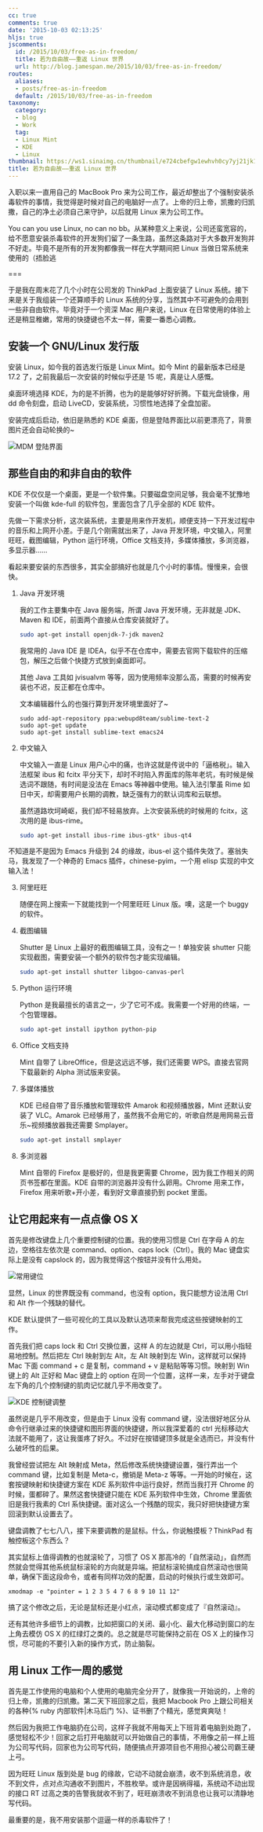 ```yaml
---
cc: true
comments: true
date: '2015-10-03 02:13:25'
hljs: true
jscomments:
  id: /2015/10/03/free-as-in-freedom/
  title: 若为自由故——重返 Linux 世界
  url: http://blog.jamespan.me/2015/10/03/free-as-in-freedom/
routes:
  aliases:
  - posts/free-as-in-freedom
  default: /2015/10/03/free-as-in-freedom
taxonomy:
  category:
  - blog
  - Work
  tag:
  - Linux Mint
  - KDE
  - Linux
thumbnail: https://ws1.sinaimg.cn/thumbnail/e724cbefgw1ewhvh0cy7yj21jk1jkds2.jpg
title: 若为自由故——重返 Linux 世界
---
```


入职以来一直用自己的 MacBook Pro 来为公司工作，最近却整出了个强制安装杀毒软件的事情，我觉得是时候对自己的电脑好一点了。上帝的归上帝，凯撒的归凯撒，自己的净土必须自己来守护，以后就用 Linux 来为公司工作。

You can you use Linux, no can no bb。从某种意义上来说，公司还蛮宽容的，给不愿意安装杀毒软件的开发狗们留了一条生路，虽然这条路对于大多数开发狗并不好走。毕竟不是所有的开发狗都像我一样在大学期间把 Linux 当做日常系统来使用的（捂脸逃

===



于是我在周末花了几个小时在公司发的 ThinkPad 上面安装了 Linux 系统。接下来是关于我组装一个还算顺手的 Linux 系统的分享，当然其中不可避免的会用到一些非自由软件。毕竟对于一个资深 Mac 用户来说，Linux 在日常使用的体验上还是稍显稚嫩，常用的快捷键也不太一样，需要一番悉心调教。

## 安装一个 GNU/Linux 发行版 ##

安装 Linux，如今我的首选发行版是 Linux Mint。如今 Mint 的最新版本已经是 17.2 了，之前我最后一次安装的时候似乎还是 15 呢，真是让人感慨。

桌面环境选择 KDE，为的是不折腾，也为的是能够好好折腾。下载光盘镜像，用 dd 命令刻盘，启动 LiveCD，安装系统，习惯性地选择了全盘加密。

安装完成后启动，依旧是熟悉的 KDE 桌面，但是登陆界面比以前更漂亮了，背景图片还会自动轮换的~

![MDM 登陆界面](https://ws1.sinaimg.cn/mw1024/e724cbefgw1ewnb8odazkj211y0lcdz0.jpg)

## 那些自由的和非自由的软件 ##

KDE 不仅仅是一个桌面，更是一个软件集。只要磁盘空间足够，我会毫不犹豫地安装一个叫做 kde-full 的软件包，里面包含了几乎全部的 KDE 软件。

先做一下需求分析，这次装系统，主要是用来作开发机，顺便支持一下开发过程中的音乐和上网开小差。于是几个刚需就出来了，Java 开发环境，中文输入，阿里旺旺，截图编辑，Python 运行环境，Office 文档支持，多媒体播放，多浏览器，多显示器……

看起来要安装的东西很多，其实全部搞好也就是几个小时的事情。慢慢来，会很快。

1.  Java 开发环境

    我的工作主要集中在 Java 服务端，所谓 Java 开发环境，无非就是 JDK、Maven 和 IDE，前面两个直接从仓库安装就好了。

    ```bash
    sudo apt-get install openjdk-7-jdk maven2
    ```
    
    我常用的 Java IDE 是 IDEA，似乎不在仓库中，需要去官网下载软件的压缩包，解压之后做个快捷方式放到桌面即可。

    其他 Java 工具如 jvisualvm 等等，因为使用频率没那么高，需要的时候再安装也不迟，反正都在仓库中。

    文本编辑器什么的也强行算到开发环境里面好了~

    ```
    sudo add-apt-repository ppa:webupd8team/sublime-text-2
    sudo apt-get update
    sudo apt-get install sublime-text emacs24
    ```

2.  中文输入

    中文输入一直是 Linux 用户心中的痛，也许这就是传说中的「逼格税」。输入法框架 ibus 和 fcitx 平分天下，却时不时陷入界面库的陈年老坑，有时候是候选词不跟随，有时间是没法在 Emacs 等神器中使用。输入法引擎虽 Rime 如日中天，却需要用户长期的调教，缺乏强有力的默认词库和云联想。

    虽然道路坎坷崎岖，我们却不轻易放弃。上次安装系统的时候用的 fcitx，这次用的是 ibus-rime。

    ```bash
    sudo apt-get install ibus-rime ibus-gtk* ibus-qt4
    ```

不知道是不是因为 Emacs 升级到 24 的缘故，ibus-el 这个插件失效了。塞翁失马，我发现了一个神奇的 Emacs 插件，chinese-pyim，一个用 elisp 实现的中文输入法！

3.  阿里旺旺

    随便在网上搜索一下就能找到一个阿里旺旺 Linux 版。噢，这是一个 buggy 的软件。

4.  截图编辑

    Shutter 是 Linux 上最好的截图编辑工具，没有之一！单独安装 shutter 只能实现截图，需要安装一个额外的软件包才能实现编辑。

    ```bash
    sudo apt-get install shutter libgoo-canvas-perl
    ```

5.  Python 运行环境

    Python 是我最擅长的语言之一，少了它可不成。我需要一个好用的终端，一个包管理器。

    ```bash
    sudo apt-get install ipython python-pip
    ```

6.  Office 文档支持

    Mint 自带了 LibreOffice，但是这远远不够，我们还需要 WPS。直接去官网下载最新的 Alpha 测试版来安装。

7.  多媒体播放

    KDE 已经自带了音乐播放和管理软件 Amarok 和视频播放器，Mint 还默认安装了 VLC。Amarok 已经够用了，虽然我不会用它的，听歌自然是用网易云音乐~视频播放器我还需要 Smplayer。

    ```bash
    sudo apt-get install smplayer
    ```
8.  多浏览器

    Mint 自带的 Firefox 是极好的，但是我更需要 Chrome，因为我工作相关的网页书签都在里面。KDE 自带的浏览器并没有什么卵用。Chrome 用来工作，Firefox 用来听歌+开小差，看到好文章直接扔到 pocket 里面。


## 让它用起来有一点点像 OS X ##

首先是修改键盘上几个重要控制键的位置。我的使用习惯是 Ctrl 在字母 A 的左边，空格往左依次是 command、option、caps lock（Ctrl）。我的 Mac 键盘实际上是没有 capslock 的，因为我觉得这个按钮并没有什么用处。

![常用键位](https://ws2.sinaimg.cn/bmiddle/e724cbefgw1ewlhcm7601j21kw16otp1.jpg)

显然，Linux 的世界既没有 command，也没有 option，我只能想方设法用 Ctrl 和 Alt 作一个残缺的替代。

KDE 默认提供了一些可视化的工具以及默认选项来帮我完成这些按键映射的工作。

首先我们把 caps lock 和 Ctrl 交换位置，这样 A 的左边就是 Ctrl，可以用小指轻易地控制。然后把左 Ctrl 映射到左 Alt，左 Alt 映射到左 Win，这样就可以保持 Mac 下面 command + c 是复制，command + v 是粘贴等等习惯。映射到 Win 键上的 Alt 正好和 Mac 键盘上的 option 在同一个位置，这样一来，左手对于键盘左下角的几个控制键的肌肉记忆就几乎不用改变了。

![KDE 控制键调整](https://ws4.sinaimg.cn/large/e724cbefgw1ewnbxncqkzj20dg0pggoa.jpg)

虽然说是几乎不用改变，但是由于 Linux 没有 command 键，没法很好地区分从命令行继承过来的快捷键和图形界面的快捷键，所以我深爱着的 ctrl 光标移动大法就不能用了，这让我蛋疼了好久。不过好在按错键顶多就是全选而已，并没有什么破坏性的后果。

我曾经尝试把左 Alt 映射成 Meta，然后修改系统快捷键设置，强行弄出一个 command 键，比如复制是 Meta-c，撤销是 Meta-z 等等。一开始的时候在，这套按键映射和快捷键方案在 KDE 系列软件中运行良好，然而当我打开 Chrome 的时候，蛋都碎了。果然这套快捷键只能在 KDE 系列软件中生效，Chrome 里面依旧是我行我素的 Ctrl 系快捷键。面对这么一个残酷的现实，我只好把快捷键方案回滚到默认设置去了。

键盘调教了七七八八，接下来要调教的是鼠标。什么，你说触摸板？ThinkPad 有触控板这个东西么？

其实鼠标上值得调教的也就滚轮了，习惯了 OS X 那高冷的「自然滚动」，自然而然就会觉得其他系统鼠标滚轮的方向就是异端。把鼠标滚轮搞成自然滚动也很简单，确保下面这段命令，或者有同样功效的配置，启动的时候执行或生效即可。

```
xmodmap -e "pointer = 1 2 3 5 4 7 6 8 9 10 11 12"
```

搞了这个修改之后，无论是鼠标还是小红点，滚动模式都变成了『自然滚动』。

还有其他许多细节上的调教，比如把窗口的关闭、最小化、最大化移动到窗口的左上角去模仿 OS X 的红绿灯之类的。总之就是尽可能保持之前在 OS X 上的操作习惯，尽可能的不要引入新的操作方式，防止脑裂。

## 用 Linux 工作一周的感觉 ##

首先是工作使用的电脑和个人使用的电脑完全分开了，就像我一开始说的，上帝的归上帝，凯撒的归凯撒。第二天下班回家之后，我把 Macbook Pro 上跟公司相关的各种{% ruby 内部软件|木马后门 %}、证书删了个精光，感觉爽爽哒！

然后因为我把工作电脑扔在公司，这样子我就不用每天上下班背着电脑到处跑了，感觉轻松不少！回家之后打开电脑就可以开始做自己的事情，不用像之前一样上班为公司写代码，回家也为公司写代码，随便搞点开源项目也不用担心被公司霸王硬上弓。

因为旺旺 Linux 版到处是 bug 的缘故，它动不动就会崩溃，收不到系统消息，收不到文件，点对点沟通收不到图片，不胜枚举。或许是因祸得福，系统动不动出现的接口 RT 过高之类的告警我就收不到了，旺旺崩溃收不到消息也让我可以清静地写代码。

最重要的是，我不用安装那个逗逼一样的杀毒软件了！
